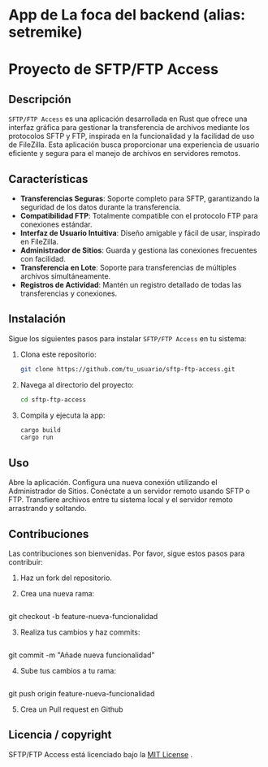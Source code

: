 # App de La foca del backend (alias: setremike)

# Proyecto de SFTP/FTP Access

## Descripción
`SFTP/FTP Access` es una aplicación desarrollada en Rust que ofrece una interfaz gráfica para gestionar la transferencia de archivos mediante los protocolos SFTP y FTP, inspirada en la funcionalidad y la facilidad de uso de FileZilla. Esta aplicación busca proporcionar una experiencia de usuario eficiente y segura para el manejo de archivos en servidores remotos.

## Características
- **Transferencias Seguras**: Soporte completo para SFTP, garantizando la seguridad de los datos durante la transferencia.
- **Compatibilidad FTP**: Totalmente compatible con el protocolo FTP para conexiones estándar.
- **Interfaz de Usuario Intuitiva**: Diseño amigable y fácil de usar, inspirado en FileZilla.
- **Administrador de Sitios**: Guarda y gestiona las conexiones frecuentes con facilidad.
- **Transferencia en Lote**: Soporte para transferencias de múltiples archivos simultáneamente.
- **Registros de Actividad**: Mantén un registro detallado de todas las transferencias y conexiones.

## Instalación
Sigue los siguientes pasos para instalar `SFTP/FTP Access` en tu sistema:

1. Clona este repositorio:
   ```sh
   git clone https://github.com/tu_usuario/sftp-ftp-access.git
2. Navega al directorio del proyecto:
   ```sh
   cd sftp-ftp-access
3. Compila y ejecuta la app:
   ```sh
   cargo build
   cargo run

## Uso
Abre la aplicación.
Configura una nueva conexión utilizando el Administrador de Sitios.
Conéctate a un servidor remoto usando SFTP o FTP.
Transfiere archivos entre tu sistema local y el servidor remoto arrastrando y soltando.

## Contribuciones
Las contribuciones son bienvenidas. Por favor, sigue estos pasos para contribuir:

1. Haz un fork del repositorio.
   
2. Crea una nueva rama:
   ```sh
git checkout -b feature-nueva-funcionalidad

3. Realiza tus cambios y haz commits:
   ```sh
git commit -m "Añade nueva funcionalidad"

4. Sube tus cambios a tu rama:
   ```sh
git push origin feature-nueva-funcionalidad

5. Crea un Pull request en Github

## Licencia / copyright
SFTP/FTP Access está licenciado bajo la [MIT License](https://opensource.org/license/MIT)
.
